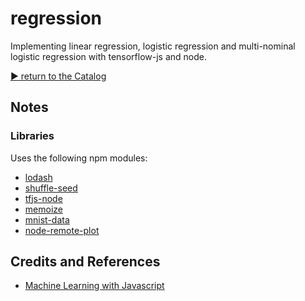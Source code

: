 # regression

Implementing linear regression, logistic regression and multi-nominal logistic regression with tensorflow-js and node.

[:arrow_forward: return to the Catalog](https://codingkata.tardate.com)

## Notes

### Libraries

Uses the following npm modules:

* [lodash](https://www.npmjs.com/package/lodash)
* [shuffle-seed](https://www.npmjs.com/package/shuffle-seed)
* [tfjs-node](https://www.npmjs.com/package/@tensorflow/tfjs-node)
* [memoize](https://www.npmjs.com/package/memoize)
* [mnist-data](https://www.npmjs.com/package/mnist-data)
* [node-remote-plot](https://www.npmjs.com/package/node-remote-plot)

## Credits and References

* [Machine Learning with Javascript](https://www.udemy.com/machine-learning-with-javascript/learn/v4/overview)
